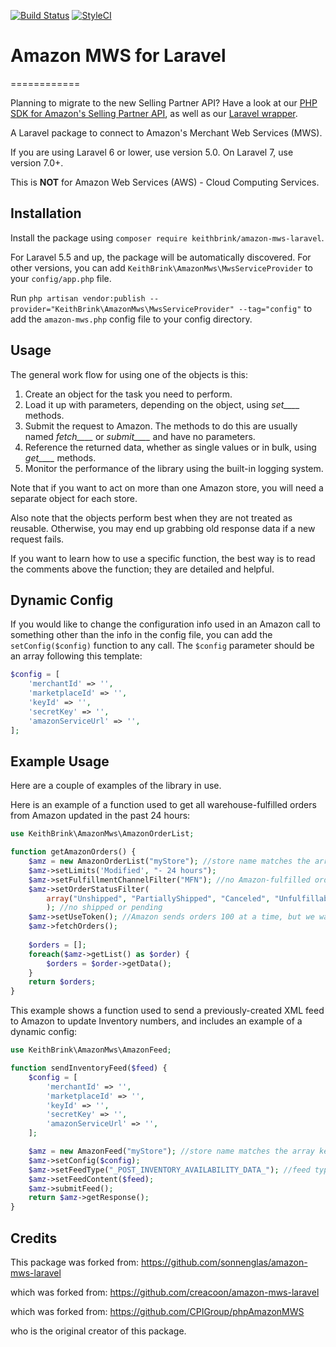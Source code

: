 [![Build Status](https://travis-ci.org/keithbrink/amazon-mws-laravel.svg?branch=master)](https://travis-ci.org/keithbrink/amazon-mws-laravel) [![StyleCI](https://styleci.io/repos/133599197/shield?branch=master)](https://styleci.io/repos/133599197)

# Amazon MWS for Laravel
============

Planning to migrate to the new Selling Partner API? Have a look at our [PHP SDK for Amazon's Selling Partner API](https://github.com/jasara/php-amzn-selling-partner-api), as well as our [Laravel wrapper](https://github.com/jasara/laravel-selling-partner-api).

A Laravel package to connect to Amazon's Merchant Web Services (MWS).

If you are using Laravel 6 or lower, use version 5.0. On Laravel 7, use version 7.0+.

This is __NOT__ for Amazon Web Services (AWS) - Cloud Computing Services.

## Installation

Install the package using `composer require keithbrink/amazon-mws-laravel`.

For Laravel 5.5 and up, the package will be automatically discovered. For other versions, you can add `KeithBrink\AmazonMws\MwsServiceProvider` to your `config/app.php` file.

Run `php artisan vendor:publish --provider="KeithBrink\AmazonMws\MwsServiceProvider" --tag="config"` to add the `amazon-mws.php` config file to your config directory.

## Usage

The general work flow for using one of the objects is this:

1. Create an object for the task you need to perform.
2. Load it up with parameters, depending on the object, using *set____* methods.
3. Submit the request to Amazon. The methods to do this are usually named *fetch____* or *submit____* and have no parameters.
4. Reference the returned data, whether as single values or in bulk, using *get____* methods.
5. Monitor the performance of the library using the built-in logging system.

Note that if you want to act on more than one Amazon store, you will need a separate object for each store.

Also note that the objects perform best when they are not treated as reusable. Otherwise, you may end up grabbing old response data if a new request fails.

If you want to learn how to use a specific function, the best way is to read the comments above the function; they are detailed and helpful.

## Dynamic Config

If you would like to change the configuration info used in an Amazon call to something other than the info in the config file, you can add the `setConfig($config)` function to any call. The `$config` parameter should be an array following this template:

```php
$config = [
    'merchantId' => '',
    'marketplaceId' => '',
    'keyId' => '',
    'secretKey' => '',
    'amazonServiceUrl' => '',
];
```

## Example Usage

Here are a couple of examples of the library in use.

Here is an example of a function used to get all warehouse-fulfilled orders from Amazon updated in the past 24 hours:
```php
use KeithBrink\AmazonMws\AmazonOrderList;

function getAmazonOrders() {
    $amz = new AmazonOrderList("myStore"); //store name matches the array key in the config file
    $amz->setLimits('Modified', "- 24 hours");
    $amz->setFulfillmentChannelFilter("MFN"); //no Amazon-fulfilled orders
    $amz->setOrderStatusFilter(
        array("Unshipped", "PartiallyShipped", "Canceled", "Unfulfillable")
        ); //no shipped or pending
    $amz->setUseToken(); //Amazon sends orders 100 at a time, but we want them all
    $amz->fetchOrders();
    
    $orders = [];
    foreach($amz->getList() as $order) {
        $orders = $order->getData();
    }
    return $orders;
}
```
This example shows a function used to send a previously-created XML feed to Amazon to update Inventory numbers, and includes an example of a dynamic config:
```php
use KeithBrink\AmazonMws\AmazonFeed;

function sendInventoryFeed($feed) {
    $config = [
        'merchantId' => '',
        'marketplaceId' => '',
        'keyId' => '',
        'secretKey' => '',
        'amazonServiceUrl' => '',
    ];

    $amz = new AmazonFeed("myStore"); //store name matches the array key in the config file
    $amz->setConfig($config);
    $amz->setFeedType("_POST_INVENTORY_AVAILABILITY_DATA_"); //feed types listed in documentation
    $amz->setFeedContent($feed);
    $amz->submitFeed();
    return $amz->getResponse();
}
```

## Credits
This package was forked from:
https://github.com/sonnenglas/amazon-mws-laravel

which was forked from:
https://github.com/creacoon/amazon-mws-laravel

which was forked from:
https://github.com/CPIGroup/phpAmazonMWS

who is the original creator of this package.
